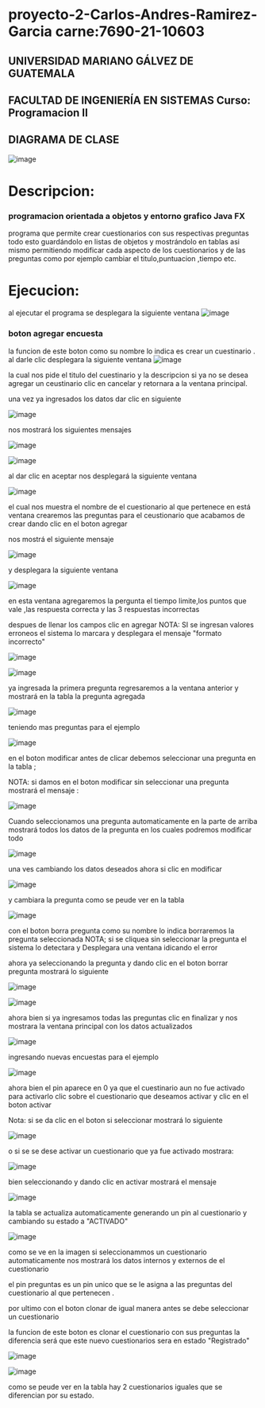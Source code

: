 # proyecto-2-Carlos-Andres-Ramirez-Garcia carne:7690-21-10603
## UNIVERSIDAD MARIANO GÁLVEZ DE GUATEMALA 
## FACULTAD DE INGENIERÍA EN SISTEMAS Curso: Programacion II

## DIAGRAMA DE CLASE 

![image](https://user-images.githubusercontent.com/109763655/193392658-92fe9770-e384-4f10-b571-58b37cfacf60.png)



# Descripcion:
### programacion orientada a objetos y entorno grafico Java FX
programa que permite crear cuestionarios con sus respectivas preguntas todo esto guardándolo en listas de objetos y mostrándolo en tablas asi mismo permitiendo modificar cada aspecto de los cuestionarios y de las preguntas como por ejemplo cambiar el titulo,puntuacion ,tiempo etc.
# Ejecucion:
al ejecutar el programa se desplegara la siguiente ventana
![image](https://user-images.githubusercontent.com/109763655/193386335-36534e50-0d83-4bf0-a8e1-a47a42cf42c0.png)
### boton agregar encuesta 
la funcion de este boton como su nombre lo indica es crear un cuestinario . al darle clic desplegara la siguiente ventana 
![image](https://user-images.githubusercontent.com/109763655/193386429-102f61e7-fd02-4b7c-8830-033076ee439c.png)

la cual nos pide el titulo del cuestinario y la descripcion si ya no se desea agregar un ceustinario clic en cancelar y retornara a la ventana principal.

una vez ya ingresados los datos dar clic en siguiente 

![image](https://user-images.githubusercontent.com/109763655/193386498-9ff2de36-ed2c-47bd-98b7-ed181d209d65.png)

 nos mostrará los siguientes mensajes 
 
 ![image](https://user-images.githubusercontent.com/109763655/193386569-198d9d99-f8b7-4eed-b638-47ce39668a35.png)

![image](https://user-images.githubusercontent.com/109763655/193386603-f131f1a7-22b1-4d00-a95c-cf580cac0403.png)

al dar clic en aceptar nos desplegará la siguiente ventana 

![image](https://user-images.githubusercontent.com/109763655/193386647-93596853-7978-46d6-ad55-55bda82b70d0.png)

el cual nos muestra el nombre de el cuestionario al que pertenece
en está ventana crearemos las preguntas para el ceustionario que acabamos de crear dando clic en el boton agregar 

nos mostrá el siguiente mensaje 

![image](https://user-images.githubusercontent.com/109763655/193386725-1ce3f7a7-71e6-4c00-8f13-730e1a2e3431.png)

y desplegara la siguiente ventana 

![image](https://user-images.githubusercontent.com/109763655/193386748-23d0596e-9f6f-4460-bcac-c2fb5ec5c44b.png)

en esta ventana agregaremos la pergunta el tiempo limite,los puntos que vale ,las respuesta correcta y las 3 respuestas incorrectas 

despues de llenar los campos clic en agregar NOTA: SI se ingresan valores erroneos el sistema lo marcara y desplegara el mensaje "formato incorrecto"

![image](https://user-images.githubusercontent.com/109763655/193386885-2eecba2e-3205-42ae-b8f3-5a150169da8e.png)

![image](https://user-images.githubusercontent.com/109763655/193387147-4f0c1a35-3ce2-4c3f-bd44-4a544cefb47d.png)

ya ingresada la primera pregunta regresaremos a la ventana anterior y mostrará en la tabla la pregunta agregada 

![image](https://user-images.githubusercontent.com/109763655/193387424-bb34ecde-5c54-4f13-887b-e64cf0008671.png)

teniendo mas preguntas para el ejemplo 

![image](https://user-images.githubusercontent.com/109763655/193388180-cdbcaebc-dd1f-4f49-8b46-8fa3df88b835.png)

en el boton modificar antes de clicar debemos seleccionar una pregunta en la tabla ;

NOTA: si damos en el boton modificar sin seleccionar una pregunta mostrará el mensaje :

![image](https://user-images.githubusercontent.com/109763655/193388700-1bdfdfb5-b75e-4c6d-a330-bd36a3af99bd.png)

Cuando seleccionamos una pregunta automaticamente en la parte de arriba mostrará todos los datos de la pregunta en los cuales podremos modificar todo 

![image](https://user-images.githubusercontent.com/109763655/193389403-64ea5d1e-36e6-47cf-83c1-9a684fae8753.png)

una ves cambiando los datos deseados ahora si clic en modificar 

![image](https://user-images.githubusercontent.com/109763655/193390025-0af4e29d-fbb7-44b4-a0bb-150f24b1a72c.png)

y cambiara la pregunta como se peude ver en la tabla 

![image](https://user-images.githubusercontent.com/109763655/193390182-558bd2af-f68a-42d5-a0c9-014661bcc177.png)

con el boton borra pregunta como su nombre lo indica borraremos la pregunta seleccionada 
NOTA; si se cliquea sin seleccionar la pregunta el sistema lo detectara y Desplegara una ventana idicando el error 

ahora ya seleccionando la pregunta y dando clic en el boton borrar pregunta mostrará lo siguiente 

![image](https://user-images.githubusercontent.com/109763655/193391444-0f4de36f-8bfd-497d-a97e-f9586f1420a5.png)

![image](https://user-images.githubusercontent.com/109763655/193391765-a3e3ef6c-a991-4949-ae7e-6d4a6f79f4f9.png)

ahora bien si ya ingresamos todas las preguntas clic en finalizar y nos mostrara la ventana principal con los datos actualizados

![image](https://user-images.githubusercontent.com/109763655/193392123-56ba73e5-cb2b-401d-9c3b-950bbea2ebd1.png)

ingresando nuevas encuestas para el ejemplo 

![image](https://user-images.githubusercontent.com/109763655/193392167-f21643b1-2e92-4711-940a-cfa859798991.png)

ahora bien el pin aparece en 0 ya que el cuestinario aun no fue activado para activarlo clic sobre el cuestionario que deseamos activar y clic en el boton activar 

Nota: si se da clic en el boton si seleccionar mostrará lo siguiente 

![image](https://user-images.githubusercontent.com/109763655/193392199-c1730b5a-8318-49c0-be11-92a4d37eeb98.png)

o si se se dese activar un cuestionario que ya fue activado mostrara:

![image](https://user-images.githubusercontent.com/109763655/193392248-9198c7a2-907f-4bac-904c-b3cc883a8c5e.png)


bien seleccionando y dando clic en activar mostrará el mensaje 

![image](https://user-images.githubusercontent.com/109763655/193392235-83cfc0db-5683-461d-b82b-352d98441106.png)

la tabla se actualiza automaticamente generando un pin al cuestionario y cambiando su estado a "ACTIVADO"

![image](https://user-images.githubusercontent.com/109763655/193392280-fb5b8434-feea-4c07-8dec-7685fdf44f7d.png)

como se ve en la imagen si seleccionammos un cuestionario automaticamente nos mostrará los datos internos y externos de el cuestionario 

el pin preguntas es un pin unico que se le asigna a las preguntas del cuestionario al que pertenecen .

por ultimo con el boton clonar de igual manera antes se debe seleccionar un cuestionario 

la funcion de este boton es clonar el cuestionario con sus preguntas la diferencia será que este nuevo cuestionarios sera en estado "Registrado"

![image](https://user-images.githubusercontent.com/109763655/193392400-2504f3f6-ed3a-495a-b695-f9c45d7eded4.png)

 ![image](https://user-images.githubusercontent.com/109763655/193392412-799a844f-fd2b-43d7-be82-7762d5bb2cc7.png)

como se peude ver en la tabla hay 2 cuestionarios iguales que se diferencian por su estado.




























